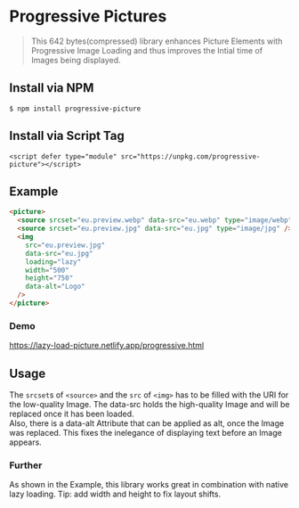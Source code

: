 # Progressive Pictures

> This 642 bytes(compressed) library enhances Picture Elements with Progressive Image Loading and thus improves the Intial time of Images being displayed.

## Install via NPM

```
$ npm install progressive-picture
```

## Install via Script Tag

```
<script defer type="module" src="https://unpkg.com/progressive-picture"></script>
```

## Example

```html
<picture>
  <source srcset="eu.preview.webp" data-src="eu.webp" type="image/webp" />
  <source srcset="eu.preview.jpg" data-src="eu.jpg" type="image/jpg" />
  <img
    src="eu.preview.jpg"
    data-src="eu.jpg"
    loading="lazy"
    width="500"
    height="750"
    data-alt="Logo"
  />
</picture>
```
### Demo
https://lazy-load-picture.netlify.app/progressive.html

## Usage

The `srcset`s of `<source>` and the `src` of `<img>` has to be filled with the URI for the low-quality Image. The data-src holds the high-quality Image and will be replaced once it has been loaded.  
Also, there is a data-alt Attribute that can be applied as alt, once the Image was replaced. This fixes the inelegance of displaying text before an Image appears.

### Further

As shown in the Example, this library works great in combination with native lazy loading. Tip: add width and height to fix layout shifts.
